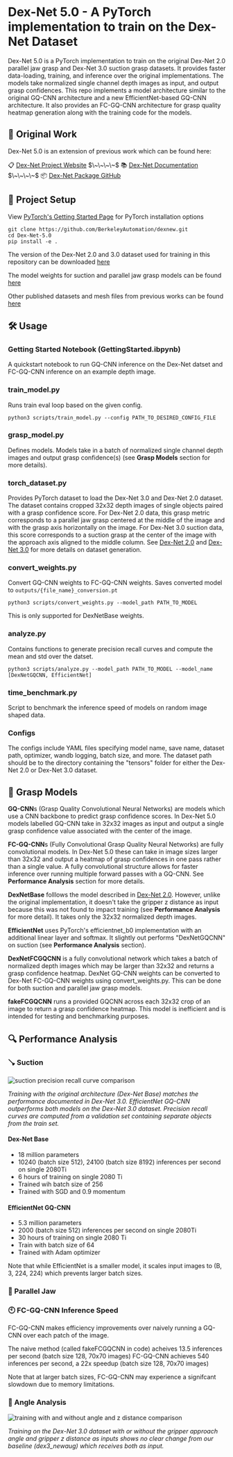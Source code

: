 # Dex-Net 5.0 - A PyTorch implementation to train on the Dex-Net Dataset
Dex-Net 5.0 is a PyTorch implementation to train on the original Dex-Net 2.0 parallel jaw grasp and Dex-Net 3.0 suction grasp datasets. It provides faster data-loading, training, and inference over the original implementations. The models take normalized single channel depth images as input, and output grasp confidences. This repo implements a model architecture similar to the original GQ-CNN architecture and a new EfficientNet-based GQ-CNN architecture. It also provides an FC-GQ-CNN architecture for grasp quality heatmap generation along with the training code for the models.

## 📝 Original Work
Dex-Net 5.0 is an extension of previous work which can be found here:

📋 [Dex-Net Project Website](https://berkeleyautomation.github.io/dex-net/) $\~\~\~\~$ 📚 [Dex-Net Documentation](https://berkeleyautomation.github.io/dex-net/code.html)  $\~\~\~\~$ 📦 [Dex-Net Package GitHub](https://github.com/BerkeleyAutomation/dex-net)

## 🚧 Project Setup

View [PyTorch's Getting Started Page](https://pytorch.org/get-started/locally/) for PyTorch installation options

```
git clone https://github.com/BerkeleyAutomation/dexnew.git
cd Dex-Net-5.0
pip install -e .
```

The version of the Dex-Net 2.0 and 3.0 dataset used for training in this repository can be downloaded [here](https://drive.google.com/file/d/1sQakDHBZDr9tZECQH6xS0BnhzS5nNRJG/view?usp=sharing) 

The model weights for suction and parallel jaw grasp models can be found [here](https://drive.google.com/drive/folders/1FKs4O_Ss6NIEOa5PqrsZL8kbmZ_JxkuB?usp=sharing)

Other published datasets and mesh files from previous works can be found [here](https://drive.google.com/drive/u/1/folders/1-6o1-AlZs-1WWLreMa1mbWnXoeIEi14t)


## 🛠️ Usage

### Getting Started Notebook (GettingStarted.ibpynb)

A quickstart notebook to run GQ-CNN inference on the Dex-Net datset and FC-GQ-CNN inference on an example depth image.

### train_model.py

Runs train eval loop based on the given config.

```
python3 scripts/train_model.py --config PATH_TO_DESIRED_CONFIG_FILE
```



### grasp_model.py

Defines models. Models take in a batch of normalized single channel depth images and output grasp confidence(s) (see **Grasp Models** section for more details).

### torch_dataset.py

Provides PyTorch dataset to load the Dex-Net 3.0 and Dex-Net 2.0 dataset. The dataset contains cropped 32x32 depth images of single objects paired with a grasp confidence score. For Dex-Net 2.0 data, this grasp metric corresponds to a parallel jaw grasp centered at the middle of the image and with the grasp axis horizontally on the image. For Dex-Net 3.0 suction data, this score corresponds to a suction grasp at the center of the image with the approach axis aligned to the middle column. See [Dex-Net 2.0](https://arxiv.org/abs/1703.09312) and [Dex-Net 3.0](https://arxiv.org/abs/1709.06670) for more details on dataset generation.

### convert_weights.py

Convert GQ-CNN weights to FC-GQ-CNN weights. Saves converted model to   `outputs/{file_name}_conversion.pt`


```
python3 scripts/convert_weights.py --model_path PATH_TO_MODEL
```

This is only supported for DexNetBase weights.

### analyze.py

Contains functions to generate precision recall curves and compute the mean and std over the datset.

```
python3 scripts/analyze.py --model_path PATH_TO_MODEL --model_name [DexNetGQCNN, EfficientNet]
```

### time_benchmark.py

Script to benchmark the inference speed of models on random image shaped data.

### Configs

The configs include YAML files specifying model name, save name, dataset path, optimizer, wandb logging, batch size, and more. The dataset path should be to the directory containing the "tensors" folder for either the Dex-Net 2.0 or Dex-Net 3.0 dataset.

## 🧠 Grasp Models

**GQ-CNN**s (Grasp Quality Convolutional Neural Networks) are models which use a CNN backbone to predict grasp confidence scores. In Dex-Net 5.0 models labelled GQ-CNN take in 32x32 images as input and output a single grasp confidence value associated with the center of the image.

**FC-GQ-CNN**s (Fully Convolutional Grasp Quality Neural Networks) are fully convolutional models. In Dex-Net 5.0 these can take in image sizes larger than 32x32 and output a heatmap of grasp confidences in one pass rather than a single value. A fully convolutional structure allows for faster inference over running multiple forward passes with a GQ-CNN. See **Performance Analysis** section for more details.

**DexNetBase** folllows the model described in [Dex-Net 2.0](https://arxiv.org/pdf/1703.09312.pdf). However, unlike the original implementation, it doesn't take the gripper z distance as input because this was not found to impact training (see **Performance Analysis** for more detail). It takes only the 32x32 normalized depth images. 

**EfficientNet** uses PyTorch's efficientnet_b0 implementation with an additional linear layer and softmax. It slightly out performs "DexNetGQCNN" on suction (see **Performance Analysis** section).

**DexNetFCGQCNN** is a fully convolutional network which takes a batch of normalized depth images which may be larger than 32x32 and returns a grasp confidence heatmap. DexNet GQ-CNN weights can be converted to Dex-Net FC-GQ-CNN weights using convert_weights.py. This can be done for both suction and parallel jaw grasp models.

**fakeFCGQCNN** runs a provided GQCNN across each 32x32 crop of an image to return a grasp confidence heatmap. This model is inefficient and is intended for testing and benchmarking purposes.

## 🔍 Performance Analysis

### 🪠 Suction
![suction precision recall curve comparison](README_images/Suction_GQCNN_Comparison)

*Training with the original architecture (Dex-Net Base) matches the performance documented in Dex-Net 3.0. EfficientNet GQ-CNN outperforms both models on the Dex-Net 3.0 dataset. Precision recall curves are computed from a validation set containing separate objects from the train set.*

#### Dex-Net Base
- 18 million parameters
- 10240 (batch size 512), 24100 (batch size 8192) inferences per second on single 2080Ti
- 6 hours of training on single 2080 Ti
- Trained wih batch size of 256
- Trained with SGD and 0.9 momentum

#### EfficientNet GQ-CNN
- 5.3 million parameters
- 2000 (batch size 512) inferences per second on single 2080Ti
- 30 hours of training on single 2080 Ti
- Train with batch size of 64
- Trained with Adam optimizer

Note that while EfficientNet is a smaller model, it scales input images to (B, 3, 224, 224) which prevents larger batch sizes.

### 🦈 Parallel Jaw

### 🕙 FC-GQ-CNN Inference Speed

FC-GQ-CNN makes efficiency improvements over naively running a GQ-CNN over each patch of the image.

The naive method (called fakeFCGQCNN in code) acheives 13.5 inferences per second (batch size 128, 70x70 images)
FC-GQ-CNN achieves 540 inferences per second, a 22x speedup (batch size 128, 70x70 images)

Note that at larger batch sizes, FC-GQ-CNN may experience a signifcant slowdown due to memory limitations.

### 📐 Angle Analysis
![training with and without angle and z distance comparison](README_images/AngleNoAnglePlot.png)

*Training on the Dex-Net 3.0 dataset with or without the gripper approach angle and gripper z distance as inputs shows no clear change from our baseline (dex3_newaug) which receives both as input.*

